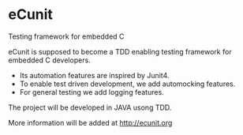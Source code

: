 eCunit
======

Testing framework for embedded C

eCunit is supposed to become a TDD enabling testing framework for embedded C developers.

* Its automation features are inspired by Junit4.
* To enable test driven development, we add automocking features.
* For general testing we add logging features.

The project will be developed in JAVA usong TDD.

More information will be added at http://ecunit.org

